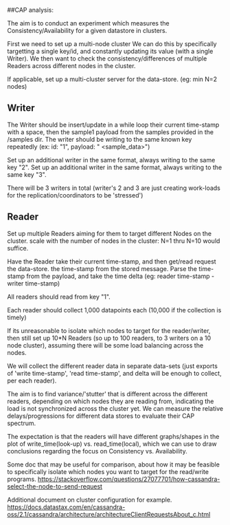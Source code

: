 
##CAP analysis:


The aim is to conduct an experiment which measures the Consistency/Availability for a given datastore in clusters.

First we need to set up a multi-node cluster
We can do this by specifically targetting a single key/id, and constantly updating its value (with a single Writer).
We then want to check the consistency/differences of multiple Readers across different nodes in the cluster.



If applicable, set up a multi-cluster server for the data-store. (eg: min N=2 nodes)

## Writer
The Writer should be insert/update in a while loop their current time-stamp with a space, then the sample1 payload from the samples provided in the /samples dir.
The writer should be writing to the same known key repeatedly (ex: id: "1", payload: "<timestamp> <sample_data>")

Set up an additional writer in the same format, always writing to the same key "2".
Set up an additional writer in the same format, always writing to the same key "3".

There will be 3 writers in total (writer's 2 and 3 are just creating work-loads for the replication/coordinators to be 'stressed')

## Reader
Set up multiple Readers aiming for them to target different Nodes on the cluster.
scale with the number of nodes in the cluster: N=1 thru N=10 would suffice.

Have the Reader take their current time-stamp, and then get/read request the data-store. the time-stamp from the stored message. Parse the time-stamp from the payload, and take the time delta (eg: reader time-stamp - writer time-stamp)

All readers should read from key "1".

Each reader should collect 1,000 datapoints each (10,000 if the collection is timely)

If its unreasonable to isolate which nodes to target for the reader/writer, then still set up 10*N Readers (so up to 100 readers, to 3 writers on a 10 node cluster), assuming there will be some load balancing across the nodes.

We will collect the different reader data in separate data-sets (just exports of 'write time-stamp', 'read time-stamp', and delta will be enough to collect, per each reader).

The aim is to find variance/'stutter' that is different across the different readers, depending on which nodes they are reading from, indicating the load is not synchronized across the cluster yet.
We can measure the relative delays/progressions for different data stores to evaluate their CAP spectrum.

The expectation is that the readers will have different graphs/shapes in the plot of write_time(look-up) vs. read_time(local), which we can use to draw conclusions regarding the focus on Consistency vs. Availability.



Some doc that may be useful for comparison, about how it may be feasible to specifically isolate which nodes you want to target for the read/write programs.
https://stackoverflow.com/questions/27077701/how-cassandra-select-the-node-to-send-request

Additional document on cluster configuration for example.
https://docs.datastax.com/en/cassandra-oss/2.1/cassandra/architecture/architectureClientRequestsAbout_c.html